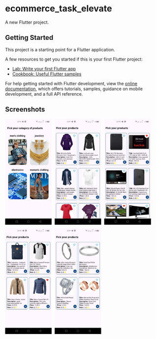 # ecommerce_task_elevate

A new Flutter project.

## Getting Started

This project is a starting point for a Flutter application.

A few resources to get you started if this is your first Flutter project:

- [Lab: Write your first Flutter app](https://docs.flutter.dev/get-started/codelab)
- [Cookbook: Useful Flutter samples](https://docs.flutter.dev/cookbook)

For help getting started with Flutter development, view the
[online documentation](https://docs.flutter.dev/), which offers tutorials,
samples, guidance on mobile development, and a full API reference.
## Screenshots

<div style="display: flex; flex-wrap: wrap; gap: 10px;">
  <img src="Screenshots/screenshot1.jpg" alt="Screenshot 1" width="30%">
  <img src="Screenshots/screenshot2.jpg" alt="Screenshot 2" width="30%">
  <img src="Screenshots/screenshot3.jpg" alt="Screenshot 3" width="30%">
  <img src="Screenshots/screenshot4.jpg" alt="Screenshot 4" width="30%">
  <img src="Screenshots/screenshot5.jpg" alt="Screenshot 5" width="30%">
</div>
